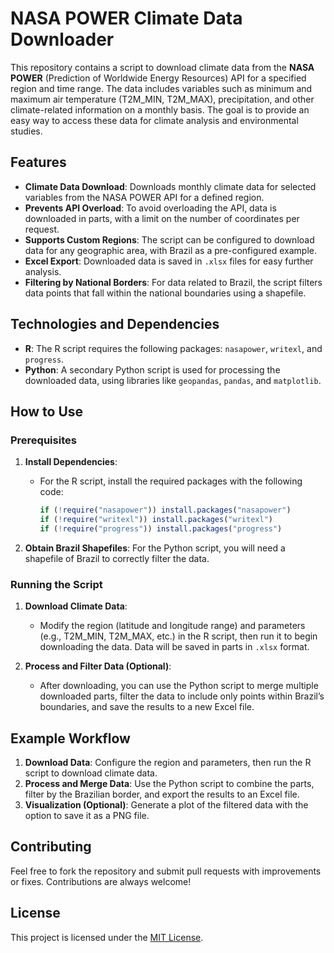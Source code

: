 # NASA POWER Climate Data Downloader

This repository contains a script to download climate data from the **NASA POWER** (Prediction of Worldwide Energy Resources) API for a specified region and time range. The data includes variables such as minimum and maximum air temperature (T2M_MIN, T2M_MAX), precipitation, and other climate-related information on a monthly basis. The goal is to provide an easy way to access these data for climate analysis and environmental studies.

## Features

- **Climate Data Download**: Downloads monthly climate data for selected variables from the NASA POWER API for a defined region.
- **Prevents API Overload**: To avoid overloading the API, data is downloaded in parts, with a limit on the number of coordinates per request.
- **Supports Custom Regions**: The script can be configured to download data for any geographic area, with Brazil as a pre-configured example.
- **Excel Export**: Downloaded data is saved in `.xlsx` files for easy further analysis.
- **Filtering by National Borders**: For data related to Brazil, the script filters data points that fall within the national boundaries using a shapefile.

## Technologies and Dependencies

- **R**: The R script requires the following packages: `nasapower`, `writexl`, and `progress`.
- **Python**: A secondary Python script is used for processing the downloaded data, using libraries like `geopandas`, `pandas`, and `matplotlib`.

## How to Use

### Prerequisites

1. **Install Dependencies**:
   - For the R script, install the required packages with the following code:
     ```r
     if (!require("nasapower")) install.packages("nasapower")
     if (!require("writexl")) install.packages("writexl")
     if (!require("progress")) install.packages("progress")
     ```

2. **Obtain Brazil Shapefiles**: For the Python script, you will need a shapefile of Brazil to correctly filter the data.

### Running the Script

1. **Download Climate Data**:
   - Modify the region (latitude and longitude range) and parameters (e.g., T2M_MIN, T2M_MAX, etc.) in the R script, then run it to begin downloading the data. Data will be saved in parts in `.xlsx` format.

2. **Process and Filter Data (Optional)**:
   - After downloading, you can use the Python script to merge multiple downloaded parts, filter the data to include only points within Brazil’s boundaries, and save the results to a new Excel file.

## Example Workflow

1. **Download Data**: Configure the region and parameters, then run the R script to download climate data.
2. **Process and Merge Data**: Use the Python script to combine the parts, filter by the Brazilian border, and export the results to an Excel file.
3. **Visualization (Optional)**: Generate a plot of the filtered data with the option to save it as a PNG file.

## Contributing

Feel free to fork the repository and submit pull requests with improvements or fixes. Contributions are always welcome!

## License

This project is licensed under the [MIT License](LICENSE).
